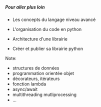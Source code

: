 ##### Pour aller plus loin

* Les concepts du langage niveau avancé

* L'organisation du code en python

* Architecture d'une librairie

* Créer et publier sa librairie python

Note:
- structures de données
- programmation orientée objet
- décorateurs, itérateurs
- fonction lambda
- async/await
- multithreading mutliprocessing
- ...

